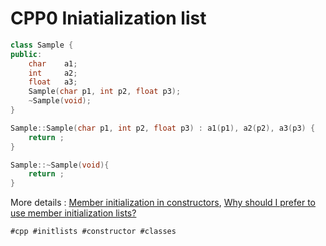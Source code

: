# CPP0 Iniatialization list

```cpp
class Sample {
public:
	char	a1;
	int		a2;
	float	a3;
	Sample(char p1, int p2, float p3);
	~Sample(void);
}

Sample::Sample(char p1, int p2, float p3) : a1(p1), a2(p2), a3(p3) {
	return ;
}

Sample::~Sample(void){
	return ;
}
```

More details : [Member initialization in constructors](https://cplusplus.com/doc/tutorial/classes/), [Why should I prefer to use member initialization lists?](https://stackoverflow.com/questions/926752/why-should-i-prefer-to-use-member-initialization-lists)

    #cpp #initlists #constructor #classes
